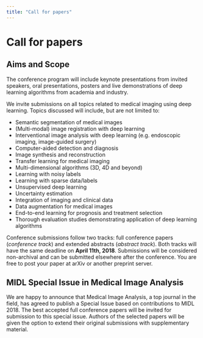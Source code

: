 ```yaml
---
title: "Call for papers"
---
```


# Call for papers

## Aims and Scope

The conference program will include keynote presentations from invited speakers, oral presentations, posters and live
demonstrations of deep learning algorithms from academia and industry.

We invite submissions on all topics related to medical imaging using deep learning. Topics discussed will include, but
are not limited to:

* Semantic segmentation of medical images
* (Multi-modal) image registration with deep learning
* Interventional image analysis with deep learning (e.g. endoscopic imaging, image-guided surgery)
* Computer-aided detection and diagnosis
* Image synthesis and reconstruction
* Transfer learning for medical imaging
* Multi-dimensional algorithms (3D, 4D and beyond)
* Learning with noisy labels
* Learning with sparse data/labels
* Unsupervised deep learning
* Uncertainty estimation
* Integration of imaging and clinical data
* Data augmentation for medical images
* End-to-end learning for prognosis and treatment selection
* Thorough evaluation studies demonstrating application of deep learning algorithms

Conference submissions follow two tracks: full conference papers (*conference track*) and extended abstracts
(*abstract track*). Both tracks will have the same deadline on **April 11th, 2018**. Submissions will be considered
non-archival and can be submitted elsewhere after the conference. You are free to post your paper at arXiv or another
preprint server.

## MIDL Special Issue in Medical Image Analysis

We are happy to announce that Medical Image Analysis, a top journal in the field, has agreed to publish a Special Issue
based on contributions to MIDL 2018. The best accepted full conference papers will be invited for submission to this
special issue. Authors of the selected papers will be given the option to extend their original submissions with
supplementary material.
